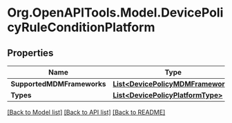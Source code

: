 # Org.OpenAPITools.Model.DevicePolicyRuleConditionPlatform

## Properties

Name | Type | Description | Notes
------------ | ------------- | ------------- | -------------
**SupportedMDMFrameworks** | [**List&lt;DevicePolicyMDMFramework&gt;**](DevicePolicyMDMFramework.md) |  | [optional] 
**Types** | [**List&lt;DevicePolicyPlatformType&gt;**](DevicePolicyPlatformType.md) |  | [optional] 

[[Back to Model list]](../README.md#documentation-for-models) [[Back to API list]](../README.md#documentation-for-api-endpoints) [[Back to README]](../README.md)

